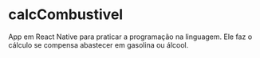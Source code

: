 # calcCombustivel
App em React Native para praticar a programação na linguagem. Ele faz o cálculo se compensa abastecer em gasolina ou álcool.
